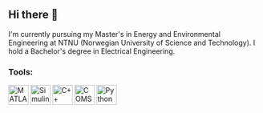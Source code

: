 ## Hi there 👋

I'm currently pursuing my Master's in Energy and Environmental Engineering at NTNU (Norwegian University of Science and Technology). I hold a Bachelor's degree in Electrical Engineering.

### Tools:

<img src="https://cdn.jsdelivr.net/gh/devicons/devicon/icons/matlab/matlab-original.svg" alt="MATLAB" width="40" height="40"> 
<img src="https://upload.wikimedia.org/wikipedia/commons/1/10/Simulink_Logo.png" alt="Simulink" width="40" height="40"/>
<img src="https://cdn.jsdelivr.net/gh/devicons/devicon/icons/cplusplus/cplusplus-original.svg" alt="C++" width="40" height="40"/> 
<img src="https://img.icons8.com/ios/452/comsol-multiphysics.png" alt="COMSOL" width="40" height="40"/>
<img src="https://cdn.jsdelivr.net/gh/devicons/devicon/icons/python/python-original.svg" alt="Python" width="40" height="40"/>

